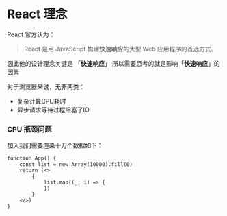 # React 理念
React 官方认为：
>React 是用 JavaScript 构建**快速响应**的大型 Web 应用程序的首选方式。

因此他的设计理念关键是 「**快速响应**」
所以需要思考的就是影响「**快速响应**」的因素

对于浏览器来说，无非两类：
- 复杂计算CPU耗时
- 异步请求等待过程阻塞了IO

### CPU 瓶颈问题

加入我们需要渲染十万个数据如下：
```tsx
function App() {
	const list = new Array(10000).fill(0)
	return (<>
		{
			list.map((_, i) => {
			})
		}
	</>)
}
```